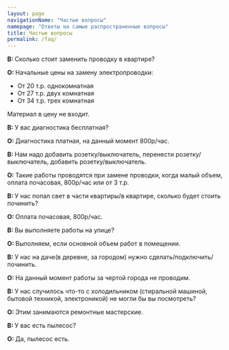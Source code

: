 ```yaml
---
layout: page
navigationName: "Частые вопросы"
namepage: "Ответы на самые распространенные вопросы"
title: Частые вопросы
permalink: /faq/
---
```

<div class="mbotton">
	<p><strong>В: </strong>Сколько стоит заменить проводку в квартире?</p>
<p><strong>О: </strong>Начальные цены на замену электропроводки:</p>
<ul> 
	<li>От 20 т.р. однокомнатная</li>
	<li>От 27 т.р. двух комнатная</li>
	<li>От 34 т.р. трех комнатная</li>
</ul>
<p>Материал в цену не входит.</p>
</div>
<div class="mbotton">
	<p><strong>В: </strong>У вас диагностика бесплатная?</p>
	<p><strong>О: </strong>Диагностика платная, на данный момент 800р/час.</p>
</div>
<div class="mbotton">
	<p><strong>В: </strong>Нам надо добавить розетку/выключатель, перенести розетку/выключатель, добавить розетку/выключатель.</p>
	<p><strong>О: </strong>Такие работы проводятся при замене проводки, когда малый объем, оплата почасовая, 800р/час или от 3 т.р.</p>
</div>
<div class="mbotton">
	<p><strong>В: </strong>У нас попал свет в части квартиры/в квартире, сколько будет стоить починить?</p>
	<p><strong>О: </strong>Оплата почасовая, 800р/час.</p>
</div>
<div class="mbotton">
	<p><strong>В: </strong>Вы выполняете работы на улице?</p>
	<p><strong>О: </strong>Выполняем, если основной объем работ в помещении.</p>
</div>
<div class="mbotton">
	<p><strong>В: </strong>У нас на даче(в деревне, за городом) нужно сделать/подключить/починить.</p>
	<p><strong>О: </strong>На данный момент работы за чертой города не проводим.</p>
</div>
<div class="mbotton">
	<p><strong>В: </strong>У нас случилось что-то с холодильником (стиральной машиной, бытовой техникой, электроникой) не могли бы вы посмотреть?</p>
	<p><strong>О: </strong>Этим занимаются ремонтные мастерские.
	</p>
</div>
<div class="mbotton">
	<p><strong>В: </strong>У вас есть пылесос?</p>
	<p><strong>О: </strong>Да, пылесос есть.</p>
</div>